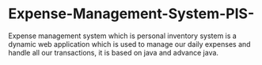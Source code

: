 # Expense-Management-System-PIS-
Expense management system which is personal inventory system is a dynamic web application which is used to manage our daily expenses and handle all our transactions, it is based on java and advance java.
